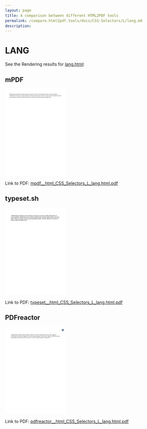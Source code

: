 ```yaml
---
layout: page
title: A comparison between different HTML2PDF tools
permalink: /compare.html2pdf.tools/docs/CSS-Selectors/L/lang.md
description: 
---
```


# LANG

See the Rendering results for [lang.html](/html/CSS%20Selectors/L/lang.html):

## mPDF
![](mpdf__html_CSS_Selectors_L_lang.html.png) 

Link to PDF: [mpdf__html_CSS_Selectors_L_lang.html.pdf](mpdf__html_CSS_Selectors_L_lang.html.pdf)

## typeset.sh
![](typeset__html_CSS_Selectors_L_lang.html.png) 

Link to PDF: [typeset__html_CSS_Selectors_L_lang.html.pdf](typeset__html_CSS_Selectors_L_lang.html.pdf)

## PDFreactor
![](pdfreactor__html_CSS_Selectors_L_lang.html.png) 

Link to PDF: [pdfreactor__html_CSS_Selectors_L_lang.html.pdf](pdfreactor__html_CSS_Selectors_L_lang.html.pdf)
